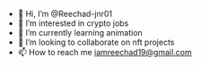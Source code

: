 - 👋 Hi, I’m @Reechad-jnr01
- 👀 I’m interested in crypto jobs
- 🌱 I’m currently learning animation 
- 💞️ I’m looking to collaborate on nft projects 
- 📫 How to reach me iamreechad19@gmail.com

<!---
Reechad-jnr01/Reechad-jnr01 is a ✨ special ✨ repository because its `README.md` (this file) appears on your GitHub profile.
You can click the Preview link to take a look at your changes.
--->
